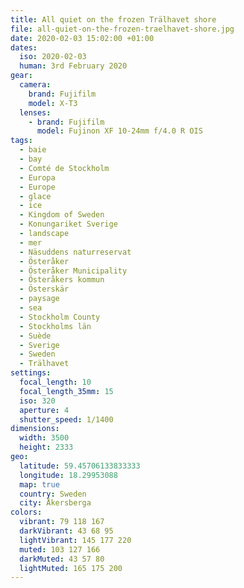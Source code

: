 ```yaml
---
title: All quiet on the frozen Trälhavet shore
file: all-quiet-on-the-frozen-traelhavet-shore.jpg
date: 2020-02-03 15:02:00 +01:00
dates:
  iso: 2020-02-03
  human: 3rd February 2020
gear:
  camera:
    brand: Fujifilm
    model: X-T3
  lenses:
    - brand: Fujifilm
      model: Fujinon XF 10-24mm f/4.0 R OIS
tags:
  - baie
  - bay
  - Comté de Stockholm
  - Europa
  - Europe
  - glace
  - ice
  - Kingdom of Sweden
  - Konungariket Sverige
  - landscape
  - mer
  - Näsuddens naturreservat
  - Österåker
  - Österåker Municipality
  - Österåkers kommun
  - Österskär
  - paysage
  - sea
  - Stockholm County
  - Stockholms län
  - Suède
  - Sverige
  - Sweden
  - Trälhavet
settings:
  focal_length: 10
  focal_length_35mm: 15
  iso: 320
  aperture: 4
  shutter_speed: 1/1400
dimensions:
  width: 3500
  height: 2333
geo:
  latitude: 59.45706133833333
  longitude: 18.29953088
  map: true
  country: Sweden
  city: Åkersberga
colors:
  vibrant: 79 118 167
  darkVibrant: 43 68 95
  lightVibrant: 145 177 220
  muted: 103 127 166
  darkMuted: 43 57 80
  lightMuted: 165 175 200
---
```



